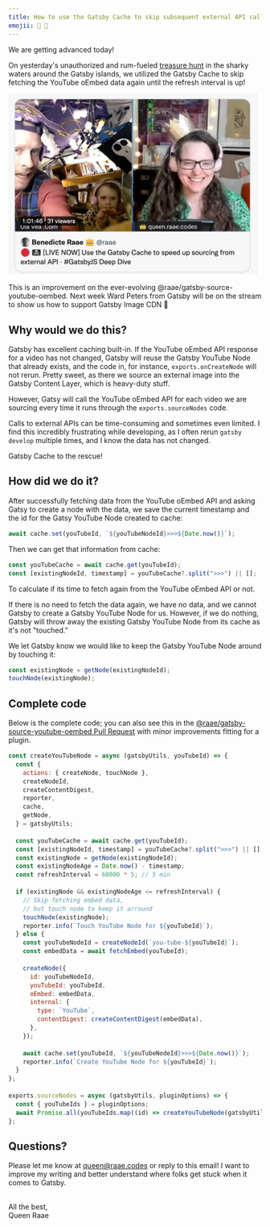 ```yaml
---
title: How to use the Gatsby Cache to skip subsequent external API calls
emojii: 🛑 🔄
---
```


We are getting advanced today!

On yesterday's unauthorized and rum-fueled [treasure hunt](https://youtu.be/rURKTRPvSos) in the sharky waters around the Gatsby islands, we utilized the Gatsby Cache to skip fetching the YouTube oEmbed data again until the refresh interval is up!

[![Screengrab of stream](./youtube-screengrab.jpg)](https://youtu.be/rURKTRPvSos)

This is an improvement on the ever-evolving @raae/gatsby-source-youtube-oembed. Next week Ward Peters from Gatsby will be on the stream to show us how to support Gatsby Image CDN 🤩

## Why would we do this?

Gatsby has excellent caching built-in. If the YouTube oEmbed API response for a video has not changed, Gatsby will reuse the Gatsby YouTube Node that already exists, and the code in, for instance, `exports.onCreateNode` will not rerun. Pretty sweet, as there we source an external image into the Gatsby Content Layer, which is heavy-duty stuff.

However, Gatsy will call the YouTube oEmbed API for each video we are sourcing every time it runs through the `exports.sourceNodes` code.

Calls to external APIs can be time-consuming and sometimes even limited. I find this incredibly frustrating while developing, as I often rerun `gatsby develop` multiple times, and I know the data has not changed.

Gatsby Cache to the rescue!

## How did we do it?

After successfully fetching data from the YouTube oEmbed API and asking Gatsy to create a node with the data, we save the current timestamp and the id for the Gatsy YouTube Node created to cache:

```js
await cache.set(youTubeId, `${youTubeNodeId}>>>${Date.now()}`);
```

Then we can get that information from cache:

```js
const youTubeCache = await cache.get(youTubeId);
const [existingNodeId, timestamp] = youTubeCache?.split(">>>") || [];
```

To calculate if its time to fetch again from the YouTube oEmbed API or not.

If there is no need to fetch the data again, we have no data, and we cannot Gatsby to create a Gatsby YouTube Node for us. However, if we do nothing, Gatsby will throw away the existing Gatsby YouTube Node from its cache as it's not "touched."

We let Gatsby know we would like to keep the Gatsby YouTube Node around by touching it:

```js
const existingNode = getNode(existingNodeId);
touchNode(existingNode);
```

## Complete code

Below is the complete code; you can also see this in the [@raae/gatsby-source-youtube-oembed Pull Request](https://github.com/queen-raae/gatsby-source-youtube-oembed/pull/4) with minor improvements fitting for a plugin.

```js
const createYouTubeNode = async (gatsbyUtils, youTubeId) => {
  const {
    actions: { createNode, touchNode },
    createNodeId,
    createContentDigest,
    reporter,
    cache,
    getNode,
  } = gatsbyUtils;

  const youTubeCache = await cache.get(youTubeId);
  const [existingNodeId, timestamp] = youTubeCache?.split(">>>") || [];
  const existingNode = getNode(existingNodeId);
  const existingNodeAge = Date.now() - timestamp;
  const refreshInterval = 60000 * 5; // 5 min

  if (existingNode && existingNodeAge <= refreshInterval) {
    // Skip fetching embed data,
    // but touch node to keep it arround
    touchNode(existingNode);
    reporter.info(`Touch YouTube Node for ${youTubeId}`);
  } else {
    const youTubeNodeId = createNodeId(`you-tube-${youTubeId}`);
    const embedData = await fetchEmbed(youTubeId);

    createNode({
      id: youTubeNodeId,
      youTubeId: youTubeId,
      oEmbed: embedData,
      internal: {
        type: `YouTube`,
        contentDigest: createContentDigest(embedData),
      },
    });

    await cache.set(youTubeId, `${youTubeNodeId}>>>${Date.now()}`);
    reporter.info(`Create YouTube Node for ${youTubeId}`);
  }
};

exports.sourceNodes = async (gatsbyUtils, pluginOptions) => {
  const { youTubeIds } = pluginOptions;
  await Promise.all(youTubeIds.map((id) => createYouTubeNode(gatsbyUtils, id)));
};
```

## Questions?

Please let me know at queen@raae.codes or reply to this email! I want to improve my writing and better understand where folks get stuck when it comes to Gatsby.

&nbsp;  
All the best,  
Queen Raae
